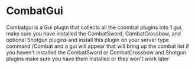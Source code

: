 # CombatGui
Combatgui is a Gui plugin that collects all the coombat plugins into 1 gui, make sure you have installed the CombatSword, CombatCrossbow, and optional Shotgun plugins and install this plugin on your server type command /Combat and a gui will appear that will bring up the combat list if you haven't installed the CombatSword or CombatCrossbow and Shotgun plugins make sure you have them installed or they won't work later

